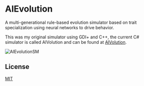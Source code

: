 # AIEvolution
A multi-generational rule-based evolution simulator based on trait specialization using neural networks to drive behavior.

This was my original simulator using GDI+ and C++, the current C# simulator is called AIVolution and can be found at [AIVolution](https://github.com/NTDLS/AIVolution).

![AIEvolutionSM](https://github.com/user-attachments/assets/6d928aaf-5050-4b04-81dd-0b2bcd84bd8a)

## License
[MIT](https://choosealicense.com/licenses/mit/)
